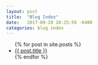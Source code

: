 ```yaml
---
layout: post
title:  "Blog Index"
date:   2017-09-20 20:25:59 -0400
categories: blog index
---
```


<ul>
  {% for post in site.posts %}
    <li>
      <a href="{{ post.url }}">{{ post.title }}</a>
    </li>
  {% endfor %}
</ul>

